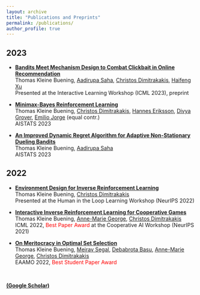 ```yaml
---
layout: archive
title: "Publications and Preprints"
permalink: /publications/
author_profile: true
---
```


## 2023 

* [**Bandits Meet Mechanism Design to Combat Clickbait in Online Recommendation**](https://arxiv.org/pdf/2311.15647.pdf) <br />
Thomas Kleine Buening, [Aadirupa Saha](https://aadirupa.github.io/), [Christos Dimitrakakis](https://sites.google.com/site/christosdimitrakakis), [Haifeng Xu](https://www.haifeng-xu.com/) <br />
Presented at the Interactive Learning Workshop (ICML 2023), preprint

* [**Minimax-Bayes Reinforcement Learning**](https://arxiv.org/pdf/2302.10831.pdf) <br /> 
Thomas Kleine Buening, [Christos Dimitrakakis](https://sites.google.com/site/christosdimitrakakis), [Hannes Eriksson](https://scholar.google.se/citations?user=KyX9dfEAAAAJ&hl=en), [Divya Grover](https://scholar.google.co.in/citations?user=0Gqji9cAAAAJ&hl=en), [Emilio Jorge](https://jorge.se/) (equal contr.) <br /> 
AISTATS 2023

* [**An Improved Dynamic Regret Algorithm for Adaptive Non-Stationary Dueling Bandits**](https://arxiv.org/pdf/2210.14322.pdf) <br /> 
Thomas Kleine Buening, [Aadirupa Saha](https://aadirupa.github.io/) <br />
AISTATS 2023


## 2022

* [**Environment Design for Inverse Reinforcement Learning**](https://arxiv.org/pdf/2210.14972.pdf) <br /> 
Thomas Kleine Buening, [Christos Dimitrakakis](https://sites.google.com/site/christosdimitrakakis) <br /> 
Presented at the Human in the Loop Learning Workshop (NeurIPS 2022)  

* [**Interactive Inverse Reinforcement Learning for Cooperative Games**](https://proceedings.mlr.press/v162/buning22a/buning22a.pdf) <br /> 
Thomas Kleine Buening, [Anne-Marie George](https://scholar.google.de/citations?user=uOuR7XgAAAAJ&hl=en), [Christos Dimitrakakis](https://sites.google.com/site/christosdimitrakakis) <br /> 
ICML 2022, <span style="color:red">Best Paper Award</span> at the Cooperative AI Workshop (NeurIPS 2021) 


* [**On Meritocracy in Optimal Set Selection**](https://arxiv.org/pdf/2102.11932.pdf) <br /> 
Thomas Kleine Buening, [Meirav Segal](https://scholar.google.com/citations?user=-4VS11cAAAAJ&hl=en), [Debabrota Basu](https://debabrota-basu.github.io/), [Anne-Marie George](https://scholar.google.de/citations?user=uOuR7XgAAAAJ&hl=en), [Christos Dimitrakakis](https://sites.google.com/site/christosdimitrakakis) <br /> 
EAAMO 2022,  <span style="color:red">Best Student Paper Award</span>



<br />

[**(Google Scholar)**](https://scholar.google.com/citations?hl=en&user=1VT2sBgAAAAJ&view_op=list_works&sortby=pubdate)
